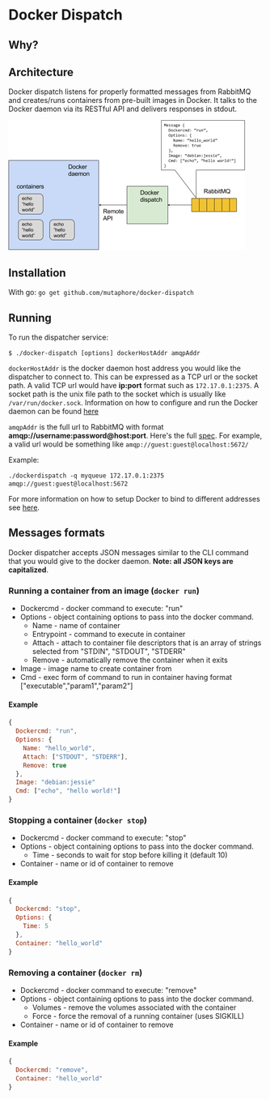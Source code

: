 # Docker Dispatch

## Why?


## Architecture

Docker dispatch listens for properly formatted messages from RabbitMQ and creates/runs containers from pre-built images in Docker. It talks to the Docker daemon via its RESTful API and delivers responses in stdout.

![architecture](res/docker-dispatch-architecture.png)

## Installation

With go: `go get github.com/mutaphore/docker-dispatch`


## Running

To run the dispatcher service: 
```
$ ./docker-dispatch [options] dockerHostAddr amqpAddr
```

`dockerHostAddr` is the docker daemon host address you would like the dispatcher to connect to. This can be expressed as a TCP url or the socket path. A valid TCP url would have **ip:port** format such as `172.17.0.1:2375`. A socket path is the unix file path to the socket which is usually like `/var/run/docker.sock`. Information on how to configure and run the Docker daemon can be found [here](https://docs.docker.com/engine/admin/configuring/)

`amqpAddr` is the full url to RabbitMQ with format **amqp://username:password@host:port**. Here's the full [spec](https://www.rabbitmq.com/uri-spec.html). For example, a valid url would be something like `amqp://guest:guest@localhost:5672/`

Example:
```
./dockerdispatch -q myqueue 172.17.0.1:2375 amqp://guest:guest@localhost:5672
```

For more information on how to setup Docker to bind to different addresses see [here](https://docs.docker.com/engine/reference/commandline/dockerd/#bind-docker-to-another-host-port-or-a-unix-socket).


## Messages formats

Docker dispatcher accepts JSON messages similar to the CLI command that you would give to the docker daemon. **Note: all JSON keys are capitalized**.

### Running a container from an image (`docker run`)

* Dockercmd - docker command to execute: "run"
* Options - object containing options to pass into the docker command.
  * Name - name of container
  * Entrypoint - command to execute in container
  * Attach - attach to container file descriptors that is an array of strings selected from "STDIN", "STDOUT", "STDERR"
  * Remove - automatically remove the container when it exits
* Image - image name to create container from
* Cmd - exec form of command to run in container having format ["executable","param1","param2"]

#### Example
```javascript
{
  Dockercmd: "run",
  Options: {
    Name: "hello_world",
    Attach: ["STDOUT", "STDERR"],
    Remove: true
  },
  Image: "debian:jessie"
  Cmd: ["echo", "hello world!"]
}
```

### Stopping a container (`docker stop`)

* Dockercmd - docker command to execute: "stop"
* Options - object containing options to pass into the docker command.
  * Time - seconds to wait for stop before killing it (default 10)
* Container - name or id of container to remove

#### Example
```javascript
{
  Dockercmd: "stop",
  Options: {
    Time: 5
  },
  Container: "hello_world"
}
```

### Removing a container (`docker rm`)

* Dockercmd - docker command to execute: "remove"
* Options - object containing options to pass into the docker command.
  * Volumes - remove the volumes associated with the container
  * Force - force the removal of a running container (uses SIGKILL)
* Container - name or id of container to remove

#### Example
```javascript
{
  Dockercmd: "remove",
  Container: "hello_world"
}
```